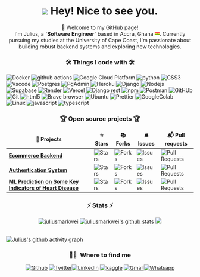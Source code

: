<!DOCTYPE html>
<html lang="en">
<head>
</head>
	
<body>
<h1 align="center"><img src="https://emojis.slackmojis.com/emojis/images/1531849430/4246/blob-sunglasses.gif?1531849430" width="30" /> Hey! Nice to see you.</h1>

<p align="center">👋 Welcome to my GitHub page!</br>
I'm Julius, a <strong>`Software Engineer`</strong> based in Accra, Ghana <img src="./assets/ghana.png" style="display:inline" width="13"/>. Currently pursuing my studies at the University of Cape Coast, I'm passionate about building robust backend systems and exploring new technologies.</p>

<h3 align="center">🛠️ Things I code with 🛠️</h3>

<p>
  <img alt="Docker" src="https://img.shields.io/badge/-Docker-46a2f1?style=for-the-badge&logo=docker&logoColor=white" />
  <img alt="github actions" src="https://img.shields.io/badge/-Github_Actions-2088FF?style=for-the-badge&logo=github-actions&logoColor=white" />
  <img alt="Google Cloud Platform" src="https://img.shields.io/badge/-Google_Cloud_Platform-1a73e8?style=for-the-badge&logo=google-cloud&logoColor=white" />
  <img alt="python" src="https://img.shields.io/badge/Python-%233776AB?logo=python&logoColor=white&style=for-the-badge">
  <img alt="CSS3" src="https://img.shields.io/badge/CSS%203-%231572B6?logo=css3&logoColor=white&style=for-the-badge" />
  <img alt="Vscode" src="https://img.shields.io/badge/Visual%20Studio%20Code-%23007ACC?logo=visualstudiocode&logoColor=white&style=for-the-badge" />
  <img alt="Postgres" src="https://img.shields.io/badge/PostgreSQL-%233e6cc1?logo=postgresql&logoColor=white&style=for-the-badge" />
  <img alt="PgAdmin" src="https://img.shields.io/badge/pgAdmin-%233e6cc1?logo=postgresql&logoColor=white&style=for-the-badge" />
  <img alt="Heroku" src="https://img.shields.io/badge/-Heroku-430098?logo=heroku&logoColor=white&style=for-the-badge" />
  <img alt="Django" src="https://img.shields.io/badge/Django-%23092E20?logo=django&logoColor=white&style=for-the-badge">
  <img alt="Nodejs" src="https://img.shields.io/badge/-Nodejs-43853d?logo=Node.js&logoColor=white&style=for-the-badge" />
  <img alt="Supabase" src="https://img.shields.io/badge/Supabase-%233FCF8E?logo=Supabase&logoColor=white&style=for-the-badge" />
  <img alt="Render" src="https://img.shields.io/badge/Render-%23a45b81?logo=render&logoColor=white&style=for-the-badge" />
  <img alt="Vercel" src="https://img.shields.io/badge/Vercel-%23B7178C?logo=vercel&logoColor=white&style=for-the-badge" />
  <img alt="Django rest" src="https://img.shields.io/badge/Django%20Rest%20Framework-%23EF323D?logo=django&logoColor=white&style=for-the-badge">
  <img alt="npm" src="https://img.shields.io/badge/-NPM-CB3837?logo=npm&logoColor=white&style=for-the-badge" />
  <img alt="Postman" src="https://img.shields.io/badge/Postman-%23FF6C37?logo=postman&logoColor=white&style=for-the-badge" />
  <img alt="GitHUb" src="https://img.shields.io/badge/GitHub-%23F37626?logo=github&logoColor=white&style=for-the-badge" />
  <img alt="Git" src="https://img.shields.io/badge/-Git-F05032?logo=git&logoColor=white&style=for-the-badge" />
  <img alt="html5" src="https://img.shields.io/badge/-HTML5-E34F26?logo=html5&logoColor=white&style=for-the-badge" />
  <img alt="Brave browser" src="https://img.shields.io/badge/-Brave_Browser-FB542B?logo=brave&logoColor=white&style=for-the-badge" />
  <img alt="Ubuntu" src="https://img.shields.io/badge/Ubuntu-%23E95420?logo=ubuntu&logoColor=white&style=for-the-badge" />
  <img alt="Prettier" src="https://img.shields.io/badge/-Prettier-F7B93E?logo=prettier&logoColor=white&style=for-the-badge" />
  <img alt="GoogleColab" src="https://img.shields.io/badge/Google%20Colab-%23F9AB00?logo=googlecolab&logoColor=white&style=for-the-badge" />
  <img alt="Linux" src="https://img.shields.io/badge/Linux-%23FCC624?logo=linux&logoColor=white&style=for-the-badge" />
  <img alt="javascript" src="https://img.shields.io/badge/JavaScript-%23dadb24?logo=javascript&logoColor=white&style=for-the-badge" />
<img alt="typescript" src="https://img.shields.io/badge/typescript-brightgreen?style=for-the-badge&logo=typescript&logoColor=white&color=blue" />
  <br>
</p>

<h3 align="center">🏆 Open source projects 🏆</h3>
<table align="center">
  <thead align="center">
    <tr border: none;>
      <td><b>🎁 Projects</b></td>
      <td><b>⭐ Stars</b></td>
      <td><b>📚 Forks</b></td>
      <td><b>🛎 Issues</b></td>
      <td><b>📬 Pull requests</b></td>
    </tr>
  </thead>
  <tbody>
    <tr>
      <td><a href="https://github.com/juliusmarkwei/ecommerce-backend"><b>Ecommerce Backend</b></a></td>
      <td><img alt="Stars" src="https://img.shields.io/github/stars/juliusmarkwei/ecommerce-backend?style=flat-square&labelColor=343b41"/></td>
      <td><img alt="Forks" src="https://img.shields.io/github/forks/juliusmarkwei/ecommerce-backend?style=flat-square&labelColor=343b41"/></td>
      <td><img alt="Issues" src="https://img.shields.io/github/issues/juliusmarkwei/ecommerce-backend?style=flat-square&labelColor=343b41"/></td>
      <td><img alt="Pull Requests" src="https://img.shields.io/github/issues-pr/juliusmarkwei/ecommerce-backend?style=flat-square&labelColor=343b41"/></td>
    </tr>
	  <tr>
      <td><a href="https://github.com/juliusmarkwei/auth-system"><b>Authentication System</b></a></td>
      <td><img alt="Stars" src="https://img.shields.io/github/stars/juliusmarkwei/auth-system?style=flat-square&labelColor=343b41"/></td>
      <td><img alt="Forks" src="https://img.shields.io/github/forks/juliusmarkwei/auth-system?style=flat-square&labelColor=343b41"/></td>
      <td><img alt="Issues" src="https://img.shields.io/github/issues/juliusmarkwei/auth-system?style=flat-square&labelColor=343b41"/></td>
      <td><img alt="Pull Requests" src="https://img.shields.io/github/issues-pr/juliusmarkwei/auth-system?style=flat-square&labelColor=343b41"/></td>
    </tr>
    <tr>
      <td><a href="https://github.com/juliusmarkwei/Key-Indicators-of-Heart-Disease"><b>ML Prediction on Some Key Indicators of Heart Disease</b></a></td>
      <td><img alt="Stars" src="https://img.shields.io/github/stars/juliusmarkwei/Key-Indicators-of-Heart-Disease?style=flat-square&labelColor=343b41"/></td>
      <td><img alt="Forks" src="https://img.shields.io/github/forks/juliusmarkwei/Key-Indicators-of-Heart-Disease?style=flat-square&labelColor=343b41"/></td>
      <td><img alt="Issues" src="https://img.shields.io/github/issues/juliusmarkwei/Key-Indicators-of-Heart-Disease?style=flat-square&labelColor=343b41"/></td>
      <td><img alt="Pull Requests" src="https://img.shields.io/github/issues-pr/juliusmarkwei/Key-Indicators-of-Heart-Disease?style=flat-square&labelColor=343b41"/></td>
    </tr>
  </tbody>
</table>

<h3 align="center">⚡ Stats ⚡</h3>

<section style="text-align: center; display: block; margin: 0 auto;">
  <a href="https://github.com/denvercoder1/github-readme-streak-stats" style="text-align: center;"><img width=400 src="https://streak-stats.demolab.com/?user=juliusmarkwei&theme=dark&border=61dafb&hide_border=true" alt="juliusmarkwei" /></a>  <a style="text-align: center;" href="https://github.com/anuraghazra/github-readme-stats"><img width=400 src="https://github-readme-stats.vercel.app/api?username=juliusmarkwei&show_icons=true&include_all_commits=true&theme=dark&hide_border=true" alt="juliusmarkwei's github stats" /></a> <a style="text-align: center;" href="https://github.com/anuraghazra/github-readme-stats"><img width=350 src="https://github-readme-stats.vercel.app/api/top-langs/?username=juliusmarkwei&layout=compact&theme=dark&hide_border=true" /></a>
</section>
	
<br/>

 [![Julius's github activity graph](https://github-readme-activity-graph.vercel.app/graph?username=juliusmarkwei&theme=react-dark&area=true&height=500&radius=16)](https://github.com/ashutosh00710/github-readme-activity-graph)

<h3 align="center"> 🤙🏾 &nbsp;Where to find me </h3>

<p align="center"><a href="https://github.com/juliusmarkwei" target="_blank"><img alt="Github" src="https://img.shields.io/badge/GitHub-%2312100E.svg?&style=for-the-badge&logo=Github&logoColor=white" /></a> <a href="https://twitter.com/mrj_in_person" target="_blank"><img alt="Twitter" src="https://img.shields.io/badge/twitter-%231DA1F2.svg?&style=for-the-badge&logo=twitter&logoColor=white" /></a><a href="https://www.linkedin.com/in/juliusmarkwei" target="_blank"><img alt="LinkedIn" src="https://img.shields.io/badge/linkedin-%230077B5.svg?&style=for-the-badge&logo=linkedin&logoColor=white" /></a> <a href="https://www.kaggle.com/juliusmarkwei" target="_blank"><img alt="kaggle" src="https://img.shields.io/badge/Kaggle-%2320BEFF?style=for-the-badge&logo=kaggle&logoColor=white" /></a> <a href="mailto:juliusmarkwei2000@gmail.com" target="_blank"><img alt="Gmail" src="https://img.shields.io/badge/Gmail-%23EA4335?style=for-the-badge&logo=gmail&logoColor=white" /></a><a href="https://wa.link/zvidro" target="_blank"><img alt="Whatsapp" src="https://img.shields.io/badge/WhatsApp-%2325D366?style=for-the-badge&logo=whatsapp&logoColor=white" /></a></p>

</body>
</html>
